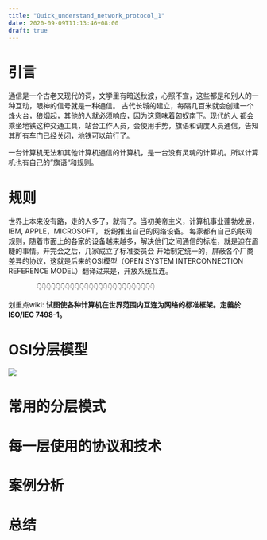 ```yaml
---
title: "Quick_understand_network_protocol_1"
date: 2020-09-09T11:13:46+08:00
draft: true
---
```


# 引言

通信是一个古老又现代的词，文学里有暗送秋波，心照不宣，这些都是和别人的一种互动，眼神的信号就是一种通信。
古代长城的建立，每隔几百米就会创建一个烽火台，狼烟起，其他的人就必须响应，因为这意味着匈奴南下。现代的人
都会乘坐地铁这种交通工具，站台工作人员，会使用手势，旗语和调度人员通信，告知其所有车门已经关闭，地铁可以前行了。

一台计算机无法和其他计算机通信的计算机，是一台没有灵魂的计算机。所以计算机也有自己的”旗语“和规则。

# 规则
世界上本来没有路，走的人多了，就有了。当初美帝主义，计算机事业蓬勃发展，IBM, APPLE，MICROSOFT， 纷纷推出自己的网络设备。
每家都有自己的联网规则，随着市面上的各家的设备越来越多，解决他们之间通信的标准，就是迫在眉睫的事情。开完会之后，几家成立了标准委员会
开始制定统一的，屏蔽各个厂商差异的协议，这就是后来的OSI模型（OPEN SYSTEM INTERCONNECTION REFERENCE MODEL）翻译过来是，开放系统互连。


            👇👇👇👇👇👇👇👇👇👇👇👇👇👇👇👇👇👇👇👇👇👇👇👇👇
划重点wiki: __试图使各种计算机在世界范围内互连为网络的标准框架。定義於ISO/IEC 7498-1。__

# OSI分层模型

![](https://ftp.bmp.ovh/imgs/2020/09/27a2578e0137b557.jpg)

# 常用的分层模式

# 每一层使用的协议和技术

# 案例分析

# 总结





